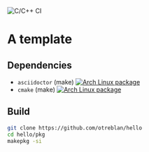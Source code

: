 ![C/C++ CI](https://github.com/otreblan/hello/workflows/C/C++%20CI/badge.svg)
# A template

## Dependencies

* `asciidoctor` (make) [![Arch Linux package](https://img.shields.io/archlinux/v/community/any/asciidoctor.svg?style=flat-square&logo=arch-linux)](https://www.archlinux.org/packages/community/any/asciidoctor/)
* `cmake` (make) [![Arch Linux package](https://img.shields.io/archlinux/v/extra/x86_64/cmake.svg?style=flat-square&logo=arch-linux)](https://www.archlinux.org/packages/extra/x86_64/cmake/)

## Build
``` bash
git clone https://github.com/otreblan/hello
cd hello/pkg
makepkg -si
```
